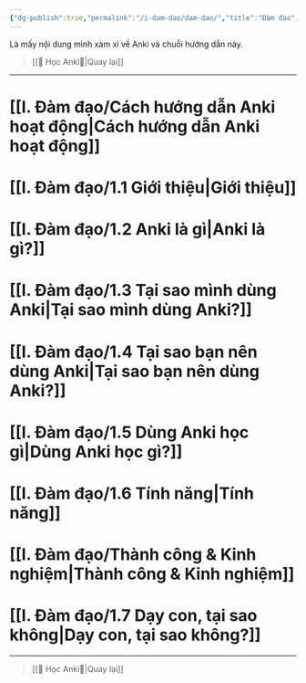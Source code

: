 ```yaml
---
{"dg-publish":true,"permalink":"/i-dam-dao/dam-dao/","title":"Đàm đạo","pinned":true,"noteIcon":1}
---
```


Là mấy nội dung mình xàm xí về Anki và chuỗi hướng dẫn này.

> [[🌟 Học Anki🌟\|Quay lại]]
___

# [[I. Đàm đạo/Cách hướng dẫn Anki hoạt động\|Cách hướng dẫn Anki hoạt động]]

# [[I. Đàm đạo/1.1 Giới thiệu\|Giới thiệu]]
# [[I. Đàm đạo/1.2 Anki là gì\|Anki là gì?]]
# [[I. Đàm đạo/1.3 Tại sao mình dùng Anki\|Tại sao mình dùng Anki?]]
# [[I. Đàm đạo/1.4 Tại sao bạn nên dùng Anki\|Tại sao bạn nên dùng Anki?]]
# [[I. Đàm đạo/1.5 Dùng Anki học gì\|Dùng Anki học gì?]]
# [[I. Đàm đạo/1.6 Tính năng\|Tính năng]]
# [[I. Đàm đạo/Thành công & Kinh nghiệm\|Thành công & Kinh nghiệm]]
# [[I. Đàm đạo/1.7 Dạy con, tại sao không\|Dạy con, tại sao không?]]
___
> [[🌟 Học Anki🌟\|Quay lại]]